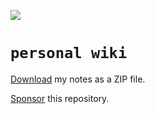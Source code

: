 ![](https://github.com/gongahkia/personal-wiki/actions/workflows/zip-files.yml/badge.svg)
  
# `personal wiki`  
  
[Download]() my notes as a ZIP file.  
  
[Sponsor](https://github.com/sponsors/gongahkia) this repository.  
